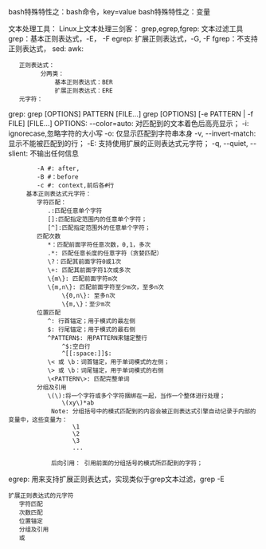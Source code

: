 bash特殊特性之：bash命令，key=value
bash特殊特性之：变量

文本处理工具：
   Linux上文本处理三剑客：
       grep,egrep,fgrep: 文本过滤工具
           grep：基本正则表达式，-E， -F
           egrep: 扩展正则表达式，-G, -F
           fgrep：不支持正则表达式，
       sed:
       awk:
       
       正则表达式：
             分两类：
                 基本正则表达式：BER
                 扩展正则表达式：ERE
       元字符：  
grep:
    grep [OPTIONS] PATTERN [FILE...]
    grep [OPTIONS] [-e PATTERN | -f FILE] [FILE...]
         OPTIONS:
            --color=auto: 对匹配到的文本着色后高亮显示；
            -i: ignorecase,忽略字符的大小写
            -o: 仅显示匹配到字符串本身
            -v, --invert-match: 显示不能被匹配到的行；
            -E: 支持使用扩展的正则表达式元字符；
            -q, --quiet, --slient: 不输出任何信息
            
            -A #: after,
            -B #：before
            -c #: context,前后各#行
         基本正则表达式元字符：
            字符匹配：
               .:匹配任意单个字符
               []:匹配指定范围内的任意单个字符；
               [^]:匹配指定范围外的任意单个字符；
            匹配次数
               *：匹配前面字符任意次数，0,1，多次
               .*: 匹配任意长度的任意字符（贪婪匹配）
               \?：匹配其前面字符0或1次
               \+: 匹配其前面字符1次或多次
               \{m\}: 匹配前面字符m次
               \{m,n\}: 匹配前面字符至少m次，至多n次
                   \{0,n\}: 至多n次
                   \{m,\}：至少m次
            位置匹配
               ^: 行首锚定；用于模式的最左侧
               $: 行尾锚定；用于模式的最右侧
               ^PATTERN$: 用PATTERN来锚定整行
                   ^$:空白行
                   ^[[:space:]]$:
               \< 或 \b：词首锚定，用于单词模式的左侧；
               \> 或 \b：词尾锚定，用于单词模式的右侧
               \<PATTERN\>: 匹配完整单词
            分组及引用
               \(\):将一个字符或多个字符捆绑在一起，当作一个整体进行处理；
                   \(xy\)*ab
                Note: 分组括号中的模式匹配到的内容会被正则表达式引擎自动记录于内部的变量中，这些变量为：
                      \1
                      \2
                      \3
                      ...
                      
                后向引用： 引用前面的分组括号的模式所匹配到的字符；
               
egrep:
    用来支持扩展正则表达式，实现类似于grep文本过滤，grep -E
    
    扩展正则表达式的元字符
       字符匹配
       次数匹配
       位置锚定
       分组及引用
       或
    
    
    
